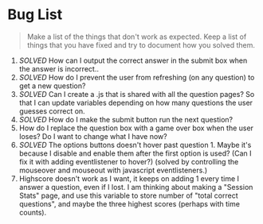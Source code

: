 # Bug List

> Make a list of the things that don't work as expected. Keep a list of things that you have fixed and try to document how you solved them.

1. *SOLVED* How can I output the correct answer in the submit box when the answer is incorrect..
2. *SOLVED* How do I prevent the user from refreshing (on any question) to get a new question?
3. *SOLVED* Can I create a .js that is shared with all the question pages? So that I can update variables depending on how many questions the user guesses correct on. 
4. *SOLVED* How do I make the submit button run the next question?
5. How do I replace the question box with a game over box when the user loses? Do I want to change what I have now?
6. *SOLVED* The options buttons doesn't hover past question 1. Maybe it's because I disable and enable them after the first option is used? (Can I fix it with adding eventlistener to hover?) (solved by controlling the mouseover and mouseout with javascript eventlisteners.)
7. Highscore doesn't work as I want, it keeps on adding 1 every time I answer a question, even if I lost. I am thinking about making a "Session Stats" page, and use this variable to store number of "total correct questions", and maybe the three highest scores (perhaps with time counts). 